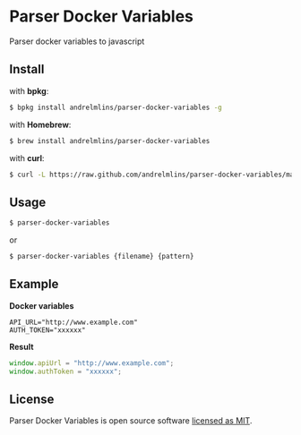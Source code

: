 # Parser Docker Variables

Parser docker variables to javascript

## Install

with **bpkg**:

```bash
$ bpkg install andrelmlins/parser-docker-variables -g
```

with **Homebrew**:

```bash
$ brew install andrelmlins/parser-docker-variables
```

with **curl**:

```bash
$ curl -L https://raw.github.com/andrelmlins/parser-docker-variables/master/parser-docker-variables.sh -o ~/bin/parser-docker-variables && chmod +x ~/bin/parser-docker-variables
```

## Usage

```bash
$ parser-docker-variables
```

or

```bash
$ parser-docker-variables {filename} {pattern}
```

## Example

**Docker variables**

```
API_URL="http://www.example.com"
AUTH_TOKEN="xxxxxx"
```

**Result**

```js
window.apiUrl = "http://www.example.com";
window.authToken = "xxxxxx";
```

## License

Parser Docker Variables is open source software [licensed as MIT](https://github.com/andrelmlins/parser-docker-variables/blob/master/LICENSE).
